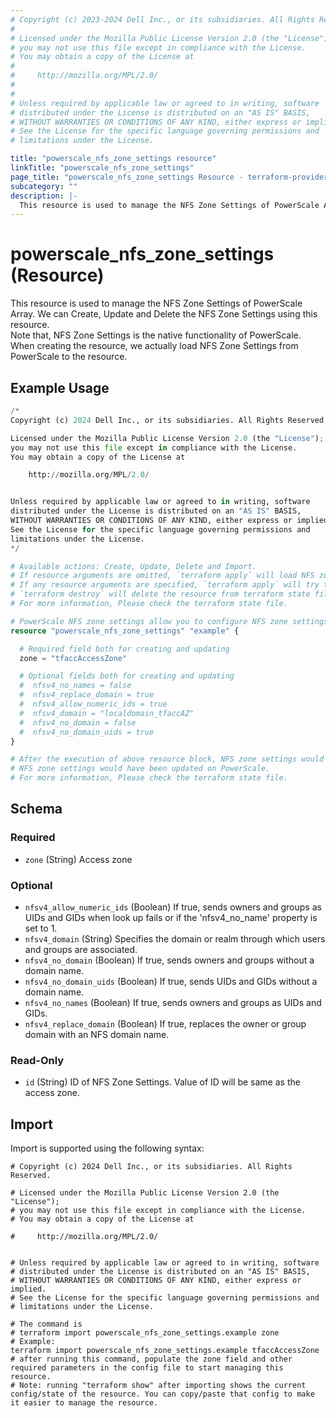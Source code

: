 ```yaml
---
# Copyright (c) 2023-2024 Dell Inc., or its subsidiaries. All Rights Reserved.
#
# Licensed under the Mozilla Public License Version 2.0 (the "License");
# you may not use this file except in compliance with the License.
# You may obtain a copy of the License at
#
#     http://mozilla.org/MPL/2.0/
#
#
# Unless required by applicable law or agreed to in writing, software
# distributed under the License is distributed on an "AS IS" BASIS,
# WITHOUT WARRANTIES OR CONDITIONS OF ANY KIND, either express or implied.
# See the License for the specific language governing permissions and
# limitations under the License.

title: "powerscale_nfs_zone_settings resource"
linkTitle: "powerscale_nfs_zone_settings"
page_title: "powerscale_nfs_zone_settings Resource - terraform-provider-powerscale"
subcategory: ""
description: |-
  This resource is used to manage the NFS Zone Settings of PowerScale Array. We can Create, Update and Delete the NFS Zone Settings using this resource.        Note that, NFS Zone Settings is the native functionality of PowerScale. When creating the resource, we actually load NFS Zone Settings from PowerScale to the resource.
---
```


# powerscale_nfs_zone_settings (Resource)

This resource is used to manage the NFS Zone Settings of PowerScale Array. We can Create, Update and Delete the NFS Zone Settings using this resource.  
		Note that, NFS Zone Settings is the native functionality of PowerScale. When creating the resource, we actually load NFS Zone Settings from PowerScale to the resource.


## Example Usage

```terraform
/*
Copyright (c) 2024 Dell Inc., or its subsidiaries. All Rights Reserved.

Licensed under the Mozilla Public License Version 2.0 (the "License");
you may not use this file except in compliance with the License.
You may obtain a copy of the License at

    http://mozilla.org/MPL/2.0/


Unless required by applicable law or agreed to in writing, software
distributed under the License is distributed on an "AS IS" BASIS,
WITHOUT WARRANTIES OR CONDITIONS OF ANY KIND, either express or implied.
See the License for the specific language governing permissions and
limitations under the License.
*/

# Available actions: Create, Update, Delete and Import.
# If resource arguments are omitted, `terraform apply` will load NFS zone settings from PowerScale, and save to terraform state file.
# If any resource arguments are specified, `terraform apply` will try to load NFS zone settings (if not loaded) and update the settings.
# `terraform destroy` will delete the resource from terraform state file rather than deleting NFS zone settings from PowerScale.
# For more information, Please check the terraform state file.

# PowerScale NFS zone settings allow you to configure NFS zone settings on PowerScale.
resource "powerscale_nfs_zone_settings" "example" {

  # Required field both for creating and updating
  zone = "tfaccAccessZone"

  # Optional fields both for creating and updating
  #  nfsv4_no_names = false
  #  nfsv4_replace_domain = true
  #  nfsv4_allow_numeric_ids = true
  #  nfsv4_domain = "localdomain_tfaccAZ"
  #  nfsv4_no_domain = false
  #  nfsv4_no_domain_uids = true
}

# After the execution of above resource block, NFS zone settings would have been cached in terraform state file, or
# NFS zone settings would have been updated on PowerScale.
# For more information, Please check the terraform state file.
```

<!-- schema generated by tfplugindocs -->
## Schema

### Required

- `zone` (String) Access zone

### Optional

- `nfsv4_allow_numeric_ids` (Boolean) If true, sends owners and groups as UIDs and GIDs when look up fails or if the 'nfsv4_no_name' property is set to 1.
- `nfsv4_domain` (String) Specifies the domain or realm through which users and groups are associated.
- `nfsv4_no_domain` (Boolean) If true, sends owners and groups without a domain name.
- `nfsv4_no_domain_uids` (Boolean) If true, sends UIDs and GIDs without a domain name.
- `nfsv4_no_names` (Boolean) If true, sends owners and groups as UIDs and GIDs.
- `nfsv4_replace_domain` (Boolean) If true, replaces the owner or group domain with an NFS domain name.

### Read-Only

- `id` (String) ID of NFS Zone Settings. Value of ID will be same as the access zone.

## Import

Import is supported using the following syntax:

```shell
# Copyright (c) 2024 Dell Inc., or its subsidiaries. All Rights Reserved.

# Licensed under the Mozilla Public License Version 2.0 (the "License");
# you may not use this file except in compliance with the License.
# You may obtain a copy of the License at

#     http://mozilla.org/MPL/2.0/


# Unless required by applicable law or agreed to in writing, software
# distributed under the License is distributed on an "AS IS" BASIS,
# WITHOUT WARRANTIES OR CONDITIONS OF ANY KIND, either express or implied.
# See the License for the specific language governing permissions and
# limitations under the License.

# The command is
# terraform import powerscale_nfs_zone_settings.example zone
# Example:
terraform import powerscale_nfs_zone_settings.example tfaccAccessZone
# after running this command, populate the zone field and other required parameters in the config file to start managing this resource.
# Note: running "terraform show" after importing shows the current config/state of the resource. You can copy/paste that config to make it easier to manage the resource.
```